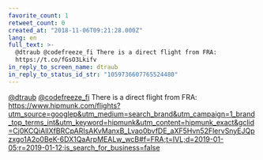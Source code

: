 ```yaml
---
favorite_count: 1
retweet_count: 0
created_at: "2018-11-06T09:21:28.000Z"
lang: en
full_text: >-
  @dtraub @codefreeze_fi There is a direct flight from FRA:
  https://t.co/fGsO3Lkifv
in_reply_to_screen_name: dtraub
in_reply_to_status_id_str: "1059736607765524480"
---
```


[@dtraub](https://twitter.com/dtraub)
[@codefreeze_fi](https://twitter.com/codefreeze_fi) There is a direct flight
from FRA:
<https://www.hipmunk.com/flights?utm_source=googlep&utm_medium=search_brand&utm_campaign=1_brand_top_terms_int&utm_keyword=hipmunk&utm_content=hipmunk_exact&gclid=Cj0KCQiAlIXfBRCpARIsAKvManxB_Lvao0bvfDE_aXF5Hvn52FlervSnyEJQpzxgo1A2o0BeK-6DX1QaArpMEALw_wcB#f=FRA;t=IVL;d=2019-01-05;r=2019-01-12;is_search_for_business=false>
